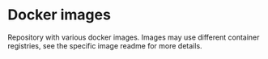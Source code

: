 # Docker images

Repository with various docker images. Images may use different container registries, see the specific image readme for more details.
